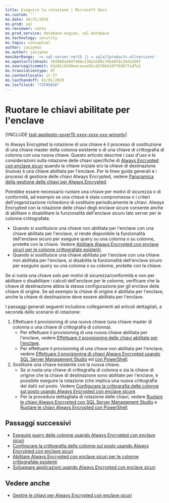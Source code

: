 ```yaml
---
title: Eseguire la rotazione | Microsoft Docs
ms.custom: ''
ms.date: 10/31/2019
ms.prod: sql
ms.reviewer: vanto
ms.prod_service: database-engine, sql-database
ms.technology: security
ms.topic: conceptual
author: jaszymas
ms.author: jaszymas
monikerRange: '>= sql-server-ver15 || = sqlallproducts-allversions'
ms.openlocfilehash: 39d90da404fd6bc230a3308c76b48fdc26da2b8f
ms.sourcegitcommit: b2e81cb349eecacee91cd3766410ffb3677ad7e2
ms.translationtype: HT
ms.contentlocale: it-IT
ms.lasthandoff: 02/01/2020
ms.locfileid: "73595816"
---
```

# <a name="rotate-enclave-enabled-keys"></a>Ruotare le chiavi abilitate per l'enclave
[!INCLUDE [tsql-appliesto-ssver15-xxxx-xxxx-xxx-winonly](../../../includes/tsql-appliesto-ssver15-xxxx-xxxx-xxx-winonly.md)]

In Always Encrypted la rotazione di una chiave è il processo di sostituzione di una chiave master della colonna esistente o di una chiave di crittografia di colonna con una nuova chiave. Questo articolo descrive i casi d'uso e le considerazioni sulla rotazione delle chiavi specifiche di [Always Encrypted con enclave sicuri](always-encrypted-enclaves.md) quando la chiave iniziale e/o la chiave di destinazione (nuova) è una chiave abilitata per l'enclave. Per le linee guida generali e i processi di gestione delle chiavi Always Encrypted, vedere [Panoramica della gestione delle chiavi per Always Encrypted](overview-of-key-management-for-always-encrypted.md). 

Potrebbe essere necessario ruotare una chiave per motivi di sicurezza o di conformità, ad esempio se una chiave è stata compromessa o i criteri dell'organizzazione richiedono di sostituire periodicamente le chiavi. Always Encrypted con la rotazione delle chiavi degli enclave sicure consente anche di abilitare o disabilitare la funzionalità dell'enclave sicuro lato server per le colonne crittografate.
- Quando si sostituisce una chiave non abilitata per l'enclave con una chiave abilitata per l'enclave, si rende disponibile la funzionalità dell'enclave sicuro per eseguire query su una colonna o su colonne, protette con la chiave. Vedere [Abilitare Always Encrypted con enclave sicuri per le colonne crittografate esistenti](always-encrypted-enclaves-enable-for-encrypted-columns.md).
 - Quando si sostituisce una chiave abilitata per l'enclave con una chiave non abilitata per l'enclave, si disabilita la funzionalità dell'enclave sicuro per eseguire query su una colonna o su colonne, protette con la chiave.

Se si ruota una chiave solo per motivi di sicurezza/conformità e non per abilitare o disabilitare i calcoli dell'enclave per le colonne, verificare che la chiave di destinazione abbia la stessa configurazione per gli enclave della chiave di origine. Se ad esempio la chiave di origine è abilitata per l'enclave, anche la chiave di destinazione deve essere abilitata per l'enclave.

I passaggi generali seguenti includono collegamenti ad articoli dettagliati, a seconda dello scenario di rotazione:

1. Effettuare il provisioning di una nuova chiave (una chiave master di colonna o una chiave di crittografia di colonna).
    - Per effettuare il provisioning di una nuova chiave abilitata per l'enclave, vedere [Effettuare il provisioning delle chiavi abilitate per l'enclave](always-encrypted-enclaves-provision-keys.md).
    - Per effettuare il provisioning di una chiave non abilitata per l'enclave, vedere [Effettuare il provisioning di chiavi Always Encrypted usando SQL Server Management Studio](configure-always-encrypted-keys-using-ssms.md) ed [ con PowerShell](configure-always-encrypted-keys-using-powershell.md).
2. Sostituire una chiave esistente con la nuova chiave.
    - Se si ruota una chiave di crittografia di colonna e sia la chiave di origine che la chiave di destinazione sono abilitate per l'enclave, è possibile eseguire la rotazione (che implica una nuova crittografia dei dati) sul posto. Vedere [Configurare la crittografia delle colonne sul posto usando Always Encrypted con enclave sicure](always-encrypted-enclaves-configure-encryption.md).
    - Per la procedura dettagliata di rotazione delle chiavi, vedere [Ruotare le chiavi Always Encrypted con SQL Server Management Studio](rotate-always-encrypted-keys-using-ssms.md) e [Ruotare le chiavi Always Encrypted con PowerShell](rotate-always-encrypted-keys-using-powershell.md).

    
## <a name="next-steps"></a>Passaggi successivi
- [Eseguire query delle colonne usando Always Encrypted con enclave sicuri](always-encrypted-enclaves-query-columns.md)
- [Configurare la crittografia delle colonne sul posto usando Always Encrypted con enclave sicuri](always-encrypted-enclaves-configure-encryption.md)
- [Abilitare Always Encrypted con enclave sicuri per le colonne crittografate esistenti](always-encrypted-enclaves-enable-for-encrypted-columns.md)
- [Sviluppare applicazioni usando Always Encrypted con enclave sicuri](always-encrypted-enclaves-client-development.md)  

## <a name="see-also"></a>Vedere anche  
- [Gestire le chiavi per Always Encrypted con enclave sicuri](always-encrypted-enclaves-manage-keys.md)

